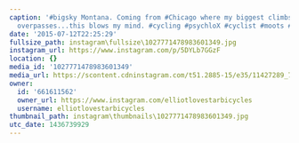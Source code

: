 ```yaml
---
caption: '#bigsky Montana. Coming from #Chicago where my biggest climbs are highway
  overpasses...this blows my mind. #cycling #psychloX #cyclist #moots #lovestarfactoryteam'
date: '2015-07-12T22:25:29'
fullsize_path: instagram\fullsize\1027771478983601349.jpg
instagram_url: https://www.instagram.com/p/5DYLb7GGzF
location: {}
media_id: '1027771478983601349'
media_url: https://scontent.cdninstagram.com/t51.2885-15/e35/11427289_708482262614559_606334275_n.jpg?ig_cache_key=MTAyNzc3MTQ3ODk4MzYwMTM0OQ%3D%3D.2
owner:
  id: '661611562'
  owner_url: https://www.instagram.com/elliotlovestarbicycles
  username: elliotlovestarbicycles
thumbnail_path: instagram\thumbnails\1027771478983601349.jpg
utc_date: 1436739929
---
```


